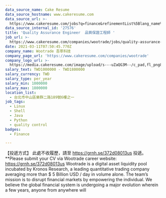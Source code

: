 ```yaml
---
data_source_name: Cake Resume
data_source_hostname: www.cakeresume.com
data_source_url: >-
  https://www.cakeresume.com/jobs?q=finance&refinementList%5Blang_name%5D%5B0%5D=English&refinementList%5Bsalary_type%5D=per_year&range%5Bsalary_range%5D%5Bmin%5D=1000000&page=3
data_source_internal_id: '27576'
title: 'Quality Assurance Engineer  品質保證工程師 '
job_url: >-
  https://www.cakeresume.com/companies/wootrade/jobs/quality-assurance-engineer-fa829a
date: 2021-03-11T07:50:45.770Z
company_name: Wootrade 吾萃科技
company_page_url: 'https://www.cakeresume.com/companies/wootrade'
company_logo_url: >-
  https://media.cakeresume.com/image/upload/s---uZaQG3M--/c_pad,fl_png8,h_200,w_200/v1615432018/ftsch3zk4opn114tprsd.png
salary_text: TWD1000000 - TWD1800000
salary_currency: TWD
salary_type: per_year
salary_min: 1000000
salary_max: 1800000
location_list:
  - 台北市中山區樂群二路189號6樓之一
job_tags:
  - Linux
  - Shell
  - Java
  - Python
  - quality control
badges:
  - Finance

---
```


【投遞方式】 此處不收履歷，請至 https://grnh.se/372d08013us 投遞。 **Please submit your CV via Wootrade career website: https://grnh.se/372d08013us Wootrade is a digital asset liquidity pool incubated by Kronos Research, a leading quantitative trading company averaging more than $ 5 Billion USD / day in volume alone. The team’s mission is to disrupt financial markets by empowering the individual. We believe the global financial system is undergoing a major evolution wherein a few years, anyone from anywhere will 